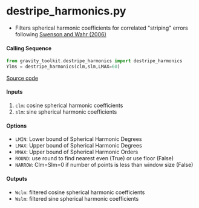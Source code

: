 destripe_harmonics.py
=====================

- Filters spherical harmonic coefficients for correlated "striping" errors following [Swenson and Wahr (2006)](http://dx.doi.org/10.1029/2005GL025285)

#### Calling Sequence
```python
from gravity_toolkit.destripe_harmonics import destripe_harmonics
Ylms = destripe_harmonics(clm,slm,LMAX=60)
```
[Source code](https://github.com/tsutterley/read-GRACE-harmonics/blob/main/gravity_toolkit/destripe_harmonics.py)

#### Inputs
1. `clm`: cosine spherical harmonic coefficients
2. `slm`: sine spherical harmonic coefficients

#### Options
- `LMIN`: Lower bound of Spherical Harmonic Degrees
- `LMAX`: Upper bound of Spherical Harmonic Degrees
- `MMAX`: Upper bound of Spherical Harmonic Orders
- `ROUND`: use round to find nearest even (True) or use floor (False)
- `NARROW`: Clm=Slm=0 if number of points is less than window size (False)

#### Outputs
- `Wclm`: filtered cosine spherical harmonic coefficients
- `Wslm`: filtered sine spherical harmonic coefficients
